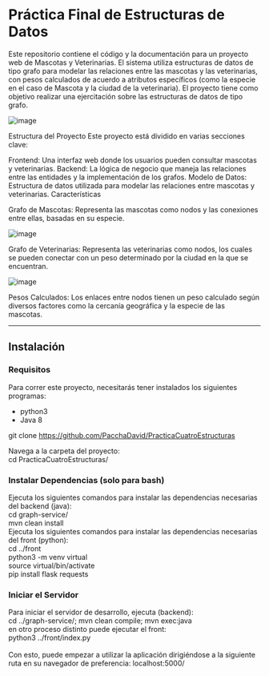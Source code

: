 <h1>Práctica Final de Estructuras de Datos</h1>

Este repositorio contiene el código y la documentación para un proyecto web de Mascotas y Veterinarias. El sistema utiliza estructuras de datos de tipo grafo para modelar las relaciones entre las mascotas y las veterinarias, con pesos calculados de acuerdo a atributos específicos (como la especie en el caso de Mascota y la ciudad de la veterinaria). El proyecto tiene como objetivo realizar una ejercitación sobre las estructuras de datos de tipo grafo.

![image](https://github.com/user-attachments/assets/c38936e0-dabf-43d6-ba1c-5eab95954035)

Estructura del Proyecto
Este proyecto está dividido en varias secciones clave:

Frontend: Una interfaz web donde los usuarios pueden consultar mascotas y veterinarias.
Backend: La lógica de negocio que maneja las relaciones entre las entidades y la implementación de los grafos.
Modelo de Datos: Estructura de datos utilizada para modelar las relaciones entre mascotas y veterinarias.
Características

Grafo de Mascotas: Representa las mascotas como nodos y las conexiones entre ellas, basadas en su especie.

![image](https://github.com/user-attachments/assets/946f9824-38d0-49d6-ae42-7758e0ac9fa7)


Grafo de Veterinarias: Representa las veterinarias como nodos, los cuales se pueden conectar con un peso determinado por la ciudad en la que se encuentran.

![image](https://github.com/user-attachments/assets/8aaf47d4-617d-40a6-9d30-7eab24498447)


Pesos Calculados: Los enlaces entre nodos tienen un peso calculado según diversos factores como la cercanía geográfica y la especie de las mascotas.

------------------------------------------------------------------------------------------------------------------------------------------------------------------------

<h2>Instalación</h2>
<h3>Requisitos</h3>

Para correr este proyecto, necesitarás tener instalados los siguientes programas:

- python3
- Java 8
  
git clone https://github.com/PacchaDavid/PracticaCuatroEstructuras

<div>Navega a la carpeta del proyecto:</div>
cd PracticaCuatroEstructuras/<br>

<h3>Instalar Dependencias (solo para bash)</h3>

<div>Ejecuta los siguientes comandos para instalar las dependencias necesarias del backend (java):</div>
cd graph-service/<br>
mvn clean install<br>

<div>Ejecuta los siguientes comandos para instalar las dependencias necesarias del front (python):</div>
cd ../front<br>
python3 -m venv virtual<br>
source virtual/bin/activate<br>
pip install flask requests<br>

<h3>Iniciar el Servidor</h3>
<div>Para iniciar el servidor de desarrollo, ejecuta (backend):</div>
cd ../graph-service/; mvn clean compile; mvn exec:java<br>

<div>en otro proceso distinto puede ejecutar el front:</div>
python3 ../front/index.py<br>
<br>
Con esto, puede empezar a utilizar la aplicación dirigiéndose a la siguiente ruta en su navegador de preferencia: localhost:5000/

